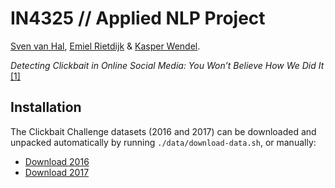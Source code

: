 # IN4325 // Applied NLP Project
[Sven van Hal](https://github.com/svenvanhal/), [Emiel Rietdijk](https://github.com/emiel94/) & [Kasper Wendel](https://github.com/kwendel/).

_Detecting Clickbait in Online Social Media: You Won’t Believe How We Did It_ [[1]](https://arxiv.org/abs/1710.06699)

## Installation

The Clickbait Challenge datasets (2016 and 2017) can be downloaded and unpacked automatically by running `./data/download-data.sh`, or manually:

- [Download 2016](http://www.uni-weimar.de/medien/webis/corpora/corpus-webis-clickbait-17/clickbait17-train-170331.zip)
- [Download 2017](http://www.uni-weimar.de/medien/webis/corpora/corpus-webis-clickbait-17/clickbait17-train-170630.zip)